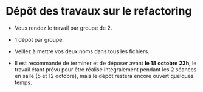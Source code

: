 #	Dépôt des travaux sur le refactoring

- Vous rendez le travail par groupe de 2.
- 1 dépôt par groupe.
- Veillez à mettre vos deux noms dans tous les fichiers.

- Il est recommandé de terminer et de déposer avant **le 18 octobre 23h**, le travail étant prévu pour être réalisé intégralement pendant les 2 séances en salle (5 et 12 octobre), mais le dépôt restera encore ouvert quelques temps.